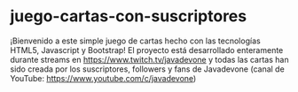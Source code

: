 # juego-cartas-con-suscriptores
¡Bienvenido a este simple juego de cartas hecho con las tecnologías HTML5, Javascript y Bootstrap! El proyecto está desarrollado enteramente durante streams en https://www.twitch.tv/javadevone y todas las cartas han sido creada por los suscriptores, followers y fans de Javadevone (canal de YouTube: https://www.youtube.com/c/javadevone)
